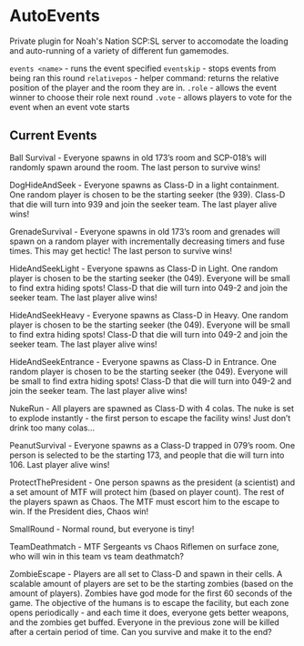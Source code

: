 # AutoEvents

Private plugin for Noah's Nation SCP:SL server to accomodate the loading and auto-running of a variety of different fun gamemodes.

``events <name>`` - runs the event specified
``eventskip`` - stops events from being ran this round
``relativepos`` - helper command: returns the relative position of the player and the room they are in.
``.role`` - allows the event winner to choose their role next round
``.vote`` - allows players to vote for the event when an event vote starts

## Current Events

Ball Survival - Everyone spawns in old 173’s room and SCP-018’s will randomly spawn around the room. The last person to survive wins!

DogHideAndSeek - Everyone spawns as Class-D in a light containment. One random player is chosen to be the starting seeker (the 939). Class-D that die will turn into 939 and join the seeker team. The last player alive wins!

GrenadeSurvival - Everyone spawns in old 173’s room and grenades will spawn on a random player with incrementally decreasing timers and fuse times. This may get hectic! The last person to survive wins!

HideAndSeekLight - Everyone spawns as Class-D in Light. One random player is chosen to be the starting seeker (the 049). Everyone will be small to find extra hiding spots! Class-D that die will turn into 049-2 and join the seeker team. The last player alive wins!

HideAndSeekHeavy - Everyone spawns as Class-D in Heavy. One random player is chosen to be the starting seeker (the 049). Everyone will be small to find extra hiding spots! Class-D that die will turn into 049-2 and join the seeker team. The last player alive wins!

HideAndSeekEntrance - Everyone spawns as Class-D in Entrance. One random player is chosen to be the starting seeker (the 049). Everyone will be small to find extra hiding spots! Class-D that die will turn into 049-2 and join the seeker team. The last player alive wins!

NukeRun - All players are spawned as Class-D with 4 colas. The nuke is set to explode instantly - the first person to escape the facility wins! Just don’t drink too many colas…

PeanutSurvival - Everyone spawns as a Class-D trapped in 079’s room. One person is selected to be the starting 173, and people that die will turn into 106. Last player alive wins!

ProtectThePresident - One person spawns as the president (a scientist) and a set amount of MTF will protect him (based on player count). The rest of the players spawn as Chaos. The MTF must escort him to the escape to win. If the President dies, Chaos win!

SmallRound - Normal round, but everyone is tiny!

TeamDeathmatch - MTF Sergeants vs Chaos Riflemen on surface zone, who will win in this team vs team deathmatch?

ZombieEscape - Players are all set to Class-D and spawn in their cells. A scalable amount of players are set to be the starting zombies (based on the amount of players). Zombies have god mode for the first 60 seconds of the game. The objective of the humans is to escape the facility, but each zone opens periodically - and each time it does, everyone gets better weapons, and the zombies get buffed. Everyone in the previous zone will be killed after a certain period of time. Can you survive and make it to the end?
